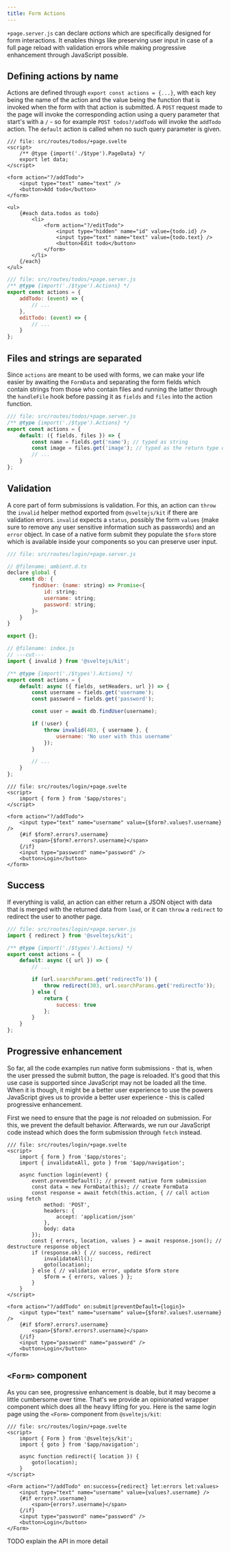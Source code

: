 ```yaml
---
title: Form Actions
---
```


`+page.server.js` can declare _actions_ which are specifically designed for form interactions. It enables things like preserving user input in case of a full page reload with validation errors while making progressive enhancement through JavaScript possible.

## Defining actions by name

Actions are defined through `export const actions = {...}`, with each key being the name of the action and the value being the function that is invoked when the form with that action is submitted. A `POST` request made to the page will invoke the corresponding action using a query parameter that start's with a `/` - so for example `POST todos?/addTodo` will invoke the `addTodo` action. The `default` action is called when no such query parameter is given.

```svelte
/// file: src/routes/todos/+page.svelte
<script>
	/** @type {import('./$type').PageData} */
	export let data;
</script>

<form action="?/addTodo">
	<input type="text" name="text" />
	<button>Add todo</button>
</form>

<ul>
	{#each data.todos as todo}
		<li>
			<form action="?/editTodo">
				<input type="hidden" name="id" value={todo.id} />
				<input type="text" name="text" value={todo.text} />
				<button>Edit todo</button>
			</form>
		</li>
	{/each}
</ul>
```

```js
/// file: src/routes/todos/+page.server.js
/** @type {import('./$type').Actions} */
export const actions = {
	addTodo: (event) => {
		// ...
	},
	editTodo: (event) => {
		// ...
	}
};
```

## Files and strings are separated

Since `actions` are meant to be used with forms, we can make your life easier by awaiting the `FormData` and separating the form fields which contain strings from those who contain files and running the latter through the `handleFile` hook before passing it as `fields` and `files` into the action function.

```js
/// file: src/routes/todos/+page.server.js
/** @type {import('./$type').Actions} */
export const actions = {
	default: ({ fields, files }) => {
		const name = fields.get('name'); // typed as string
		const image = files.get('image'); // typed as the return type of the handleFile hook
		// ...
	}
};
```

## Validation

A core part of form submissions is validation. For this, an action can `throw` the `invalid` helper method exported from `@sveltejs/kit` if there are validation errors. `invalid` expects a `status`, possibly the form `values` (make sure to remove any user sensitive information such as passwords) and an `error` object. In case of a native form submit they populate the `$form` store which is available inside your components so you can preserve user input.

```js
/// file: src/routes/login/+page.server.js

// @filename: ambient.d.ts
declare global {
	const db: {
		findUser: (name: string) => Promise<{
			id: string;
			username: string;
			password: string;
		}>
	}
}

export {};

// @filename: index.js
// ---cut---
import { invalid } from '@sveltejs/kit';

/** @type {import('./$types').Actions} */
export const actions = {
	default: async ({ fields, setHeaders, url }) => {
		const username = fields.get('username');
		const password = fields.get('password');

		const user = await db.findUser(username);

		if (!user) {
			throw invalid(403, { username }, {
				username: 'No user with this username'
			});
		}

		// ...
	}
};
```

```svelte
/// file: src/routes/login/+page.svelte
<script>
	import { form } from '$app/stores';
</script>

<form action="?/addTodo">
	<input type="text" name="username" value={$form?.values?.username} />
	{#if $form?.errors?.username}
		<span>{$form?.errors?.username}</span>
	{/if}
	<input type="password" name="password" />
	<button>Login</button>
</form>
```

## Success

If everything is valid, an action can either return a JSON object with data that is merged with the returned data from `load`, or it can `throw` a `redirect` to redirect the user to another page.

```js
/// file: src/routes/login/+page.server.js
import { redirect } from '@sveltejs/kit';

/** @type {import('./$types').Actions} */
export const actions = {
	default: async ({ url }) => {
		// ...

		if (url.searchParams.get('redirectTo')) {
			throw redirect(303, url.searchParams.get('redirectTo'));
		} else {
			return {
				success: true
			};
		}
	}
};
```

## Progressive enhancement

So far, all the code examples run native form submissions - that is, when the user pressed the submit button, the page is reloaded. It's good that this use case is supported since JavaScript may not be loaded all the time. When it is though, it might be a better user experience to use the powers JavaScript gives us to provide a better user experience - this is called progressive enhancement.

First we need to ensure that the page is _not_ reloaded on submission. For this, we prevent the default behavior. Afterwards, we run our JavaScript code instead which does the form submission through `fetch` instead.

```svelte
/// file: src/routes/login/+page.svelte
<script>
	import { form } from '$app/stores';
	import { invalidateAll, goto } from '$app/navigation';

	async function login(event) {
		event.preventDefault(); // prevent native form submission
		const data = new FormData(this); // create FormData
		const response = await fetch(this.action, { // call action using fetch
			method: 'POST',
			headers: {
				accept: 'application/json'
			},
			body: data
		});
		const { errors, location, values } = await response.json(); // destructure response object
		if (response.ok) { // success, redirect
			invalidateAll();
			goto(location);
		} else { // validation error, update $form store
			$form = { errors, values } };
		}
	}
</script>

<form action="?/addTodo" on:submit|preventDefault={login}>
	<input type="text" name="username" value={$form?.values?.username} />
	{#if $form?.errors?.username}
		<span>{$form?.errors?.username}</span>
	{/if}
	<input type="password" name="password" />
	<button>Login</button>
</form>
```

## `<Form>` component

As you can see, progressive enhancement is doable, but it may become a little cumbersome over time. That's we provide an opinionated wrapper component which does all the heavy lifting for you. Here is the same login page using the `<Form>` component from `@sveltejs/kit`:

```svelte
/// file: src/routes/login/+page.svelte
<script>
	import { Form } from '@sveltejs/kit';
	import { goto } from '$app/navigation';

	async function redirect({ location }) {
		goto(location);
	}
</script>

<Form action="?/addTodo" on:success={redirect} let:errors let:values>
	<input type="text" name="username" value={values?.username} />
	{#if errors?.username}
		<span>{errors?.username}</span>
	{/if}
	<input type="password" name="password" />
	<button>Login</button>
</Form>
```

TODO explain the API in more detail
